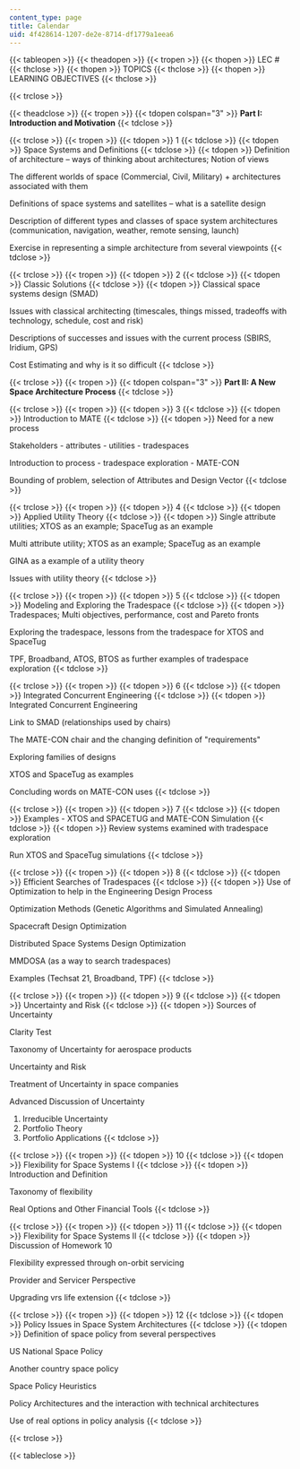 ```yaml
---
content_type: page
title: Calendar
uid: 4f428614-1207-de2e-8714-df1779a1eea6
---
```


{{< tableopen >}}
{{< theadopen >}}
{{< tropen >}}
{{< thopen >}}
LEC #
{{< thclose >}}
{{< thopen >}}
TOPICS
{{< thclose >}}
{{< thopen >}}
LEARNING OBJECTIVES
{{< thclose >}}

{{< trclose >}}

{{< theadclose >}}
{{< tropen >}}
{{< tdopen colspan="3" >}}
**Part I: Introduction and Motivation**
{{< tdclose >}}

{{< trclose >}}
{{< tropen >}}
{{< tdopen >}}
1
{{< tdclose >}}
{{< tdopen >}}
Space Systems and Definitions
{{< tdclose >}}
{{< tdopen >}}
Definition of architecture – ways of thinking about architectures; Notion of views  
  
The different worlds of space (Commercial, Civil, Military) + architectures associated with them  
  
Definitions of space systems and satellites – what is a satellite design  
  
Description of different types and classes of space system architectures (communication, navigation, weather, remote sensing, launch)  
  
Exercise in representing a simple architecture from several viewpoints
{{< tdclose >}}

{{< trclose >}}
{{< tropen >}}
{{< tdopen >}}
2
{{< tdclose >}}
{{< tdopen >}}
Classic Solutions
{{< tdclose >}}
{{< tdopen >}}
Classical space systems design (SMAD)  
  
Issues with classical architecting (timescales, things missed, tradeoffs with technology, schedule, cost and risk)  
  
Descriptions of successes and issues with the current process (SBIRS, Iridium, GPS)  
  
Cost Estimating and why is it so difficult
{{< tdclose >}}

{{< trclose >}}
{{< tropen >}}
{{< tdopen colspan="3" >}}
**Part II: A New Space Architecture Process**
{{< tdclose >}}

{{< trclose >}}
{{< tropen >}}
{{< tdopen >}}
3
{{< tdclose >}}
{{< tdopen >}}
Introduction to MATE
{{< tdclose >}}
{{< tdopen >}}
Need for a new process  
  
Stakeholders - attributes - utilities - tradespaces  
  
Introduction to process - tradespace exploration - MATE-CON  
  
Bounding of problem, selection of Attributes and Design Vector
{{< tdclose >}}

{{< trclose >}}
{{< tropen >}}
{{< tdopen >}}
4
{{< tdclose >}}
{{< tdopen >}}
Applied Utility Theory
{{< tdclose >}}
{{< tdopen >}}
Single attribute utilities; XTOS as an example; SpaceTug as an example  
  
Multi attribute utility; XTOS as an example; SpaceTug as an example  
  
GINA as a example of a utility theory  
  
Issues with utility theory
{{< tdclose >}}

{{< trclose >}}
{{< tropen >}}
{{< tdopen >}}
5
{{< tdclose >}}
{{< tdopen >}}
Modeling and Exploring the Tradespace
{{< tdclose >}}
{{< tdopen >}}
Tradespaces; Multi objectives, performance, cost and Pareto fronts  
  
Exploring the tradespace, lessons from the tradespace for XTOS and SpaceTug  
  
TPF, Broadband, ATOS, BTOS as further examples of tradespace exploration
{{< tdclose >}}

{{< trclose >}}
{{< tropen >}}
{{< tdopen >}}
6
{{< tdclose >}}
{{< tdopen >}}
Integrated Concurrent Engineering
{{< tdclose >}}
{{< tdopen >}}
Integrated Concurrent Engineering  
  
Link to SMAD (relationships used by chairs)  
  
The MATE-CON chair and the changing definition of "requirements"  
  
Exploring families of designs  
  
XTOS and SpaceTug as examples  
  
Concluding words on MATE-CON uses
{{< tdclose >}}

{{< trclose >}}
{{< tropen >}}
{{< tdopen >}}
7
{{< tdclose >}}
{{< tdopen >}}
Examples - XTOS and SPACETUG and MATE-CON Simulation
{{< tdclose >}}
{{< tdopen >}}
Review systems examined with tradespace exploration  
  
Run XTOS and SpaceTug simulations
{{< tdclose >}}

{{< trclose >}}
{{< tropen >}}
{{< tdopen >}}
8
{{< tdclose >}}
{{< tdopen >}}
Efficient Searches of Tradespaces
{{< tdclose >}}
{{< tdopen >}}
Use of Optimization to help in the Engineering Design Process  
  
Optimization Methods (Genetic Algorithms and Simulated Annealing)  
  
Spacecraft Design Optimization  
  
Distributed Space Systems Design Optimization  
  
MMDOSA (as a way to search tradespaces)  
  
Examples (Techsat 21, Broadband, TPF)
{{< tdclose >}}

{{< trclose >}}
{{< tropen >}}
{{< tdopen >}}
9
{{< tdclose >}}
{{< tdopen >}}
Uncertainty and Risk
{{< tdclose >}}
{{< tdopen >}}
Sources of Uncertainty  
  
Clarity Test  
  
Taxonomy of Uncertainty for aerospace products  
  
Uncertainty and Risk  
  
Treatment of Uncertainty in space companies  
  
Advanced Discussion of Uncertainty  
1) Irreducible Uncertainty  
2) Portfolio Theory  
3) Portfolio Applications
{{< tdclose >}}

{{< trclose >}}
{{< tropen >}}
{{< tdopen >}}
10
{{< tdclose >}}
{{< tdopen >}}
Flexibility for Space Systems I
{{< tdclose >}}
{{< tdopen >}}
Introduction and Definition  
  
Taxonomy of flexibility  
  
Real Options and Other Financial Tools
{{< tdclose >}}

{{< trclose >}}
{{< tropen >}}
{{< tdopen >}}
11
{{< tdclose >}}
{{< tdopen >}}
Flexibility for Space Systems II
{{< tdclose >}}
{{< tdopen >}}
Discussion of Homework 10  
  
Flexibility expressed through on-orbit servicing  
  
Provider and Servicer Perspective  
  
Upgrading vrs life extension
{{< tdclose >}}

{{< trclose >}}
{{< tropen >}}
{{< tdopen >}}
12
{{< tdclose >}}
{{< tdopen >}}
Policy Issues in Space System Architectures
{{< tdclose >}}
{{< tdopen >}}
Definition of space policy from several perspectives  
  
US National Space Policy  
  
Another country space policy  
  
Space Policy Heuristics  
  
Policy Architectures and the interaction with technical architectures  
  
Use of real options in policy analysis
{{< tdclose >}}

{{< trclose >}}

{{< tableclose >}}